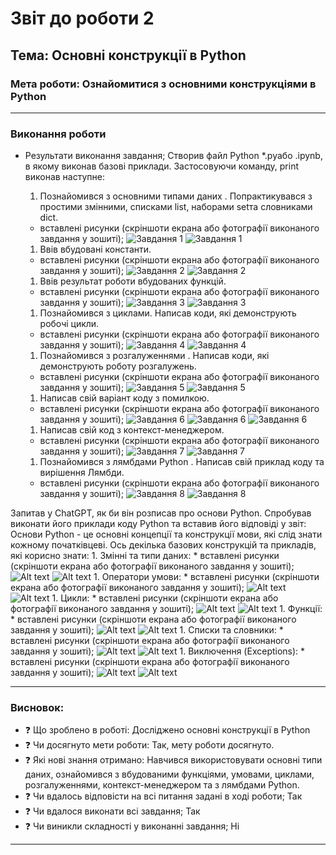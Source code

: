 # Звіт до роботи 2
## Тема: Основні конструкції в Python
### Мета роботи: Ознайомитися з основними конструкціями в Python

---
### Виконання роботи
* Результати виконання завдання;
Створив файл Python *.pyабо .ipynb, в якому виконав базові приклади. Застосовуючи команду, print виконав наступне:
    1. Познайомився з основними типами даних . Попрактикувався з простими змінними, списками list, наборами setта словниками dict.
    * вставлені рисунки (скріншоти екрана або фотографії виконаного завдання у зошиті);
    ![Завдання 1](image.png)
    ![Завдання 1](image-1.png)

    1. Ввів вбудовані константи.
    * вставлені рисунки (скріншоти екрана або фотографії виконаного завдання у зошиті);
    ![Завдання 2](image-2.png)
    ![Завдання 2](image-3.png)

    1. Ввів результат роботи вбудованих функцій.
    * вставлені рисунки (скріншоти екрана або фотографії виконаного завдання у зошиті);
    ![Завдання 3](image-4.png)
    ![Завдання 3](image-5.png)

    1. Познайомився з циклами. Написав коди, які демонструють робочі цикли.
    * вставлені рисунки (скріншоти екрана або фотографії виконаного завдання у зошиті);
    ![Завдання 4](image-6.png)
    ![Завдання 4](image-7.png)

    1. Познайомився з розгалуженнями . Написав коди, які демонструють роботу розгалужень.
    * вставлені рисунки (скріншоти екрана або фотографії виконаного завдання у зошиті);
    ![Завдання 5](image-8.png)
    ![Завдання 5](image-9.png)

    1. Написав свій варіант коду з помилкою. 
    * вставлені рисунки (скріншоти екрана або фотографії виконаного завдання у зошиті);
    ![Завдання 6](image-10.png)
    ![Завдання 6](image-11.png)
    ![Завдання 6](image-12.png)

    1. Написав свій код з контекст-менеджером.
    * вставлені рисунки (скріншоти екрана або фотографії виконаного завдання у зошиті);
    ![Завдання 7](image-13.png)
    ![Завдання 7](image-14.png)

    1. Познайомився з лямбдами Python . Написав свій приклад коду та вирішення Лямбди.
    * вставлені рисунки (скріншоти екрана або фотографії виконаного завдання у зошиті);
    ![Завдання 8](image-15.png)
    ![Завдання 8](image-16.png)

Запитав у ChatGPT, як би він розписав про основи Python. Спробував виконати його приклади коду Python та вставив його відповіді у звіт:
Основи Python - це основні концепції та конструкції мови, які слід знати кожному початківцеві. Ось декілька базових конструкцій та прикладів, які корисно знати:
    1. Змінні та типи даних:
    * вставлені рисунки (скріншоти екрана або фотографії виконаного завдання у зошиті);
    ![Alt text](image-17.png)
    ![Alt text](image-18.png)
    1. Оператори умови:
    * вставлені рисунки (скріншоти екрана або фотографії виконаного завдання у зошиті);
    ![Alt text](image-19.png)
    ![Alt text](image-20.png)
    1. Цикли:
    * вставлені рисунки (скріншоти екрана або фотографії виконаного завдання у зошиті);
    ![Alt text](image-21.png)
    ![Alt text](image-22.png)
    1. Функції:
    * вставлені рисунки (скріншоти екрана або фотографії виконаного завдання у зошиті);
    ![Alt text](image-23.png)
    ![Alt text](image-24.png)
    1. Списки та словники:
    * вставлені рисунки (скріншоти екрана або фотографії виконаного завдання у зошиті);
    ![Alt text](image-25.png)
    ![Alt text](image-26.png)
    1. Виключення (Exceptions):
    * вставлені рисунки (скріншоти екрана або фотографії виконаного завдання у зошиті);
    ![Alt text](image-27.png)
    ![Alt text](image-28.png)

---
### Висновок:

- :question: Що зроблено в роботі: Досліджено основні конструкції в Python
- :question: Чи досягнуто мети роботи: Так, мету роботи досягнуто.
- :question: Які нові знання отримано: Навчився використовувати основні типи даних, ознайомився з вбудованими функціями, умовами, циклами, розгалуженнями, контекст-менеджером та з лямбдами Python.
- :question: Чи вдалось відповісти на всі питання задані в ході роботи;
    Так
- :question: Чи вдалося виконати всі завдання;
    Так
- :question: Чи виникли складності у виконанні завдання;
    Ні

---
